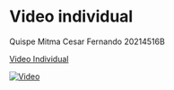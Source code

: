 # Video individual
Quispe Mitma Cesar Fernando
20214516B

[Video Individual](link)

[![Video](https://img.youtube.com/vi/2Ykbz91O7lo/0.jpg)](https://www.youtube.com/watch?v=2Ykbz91O7lo)
